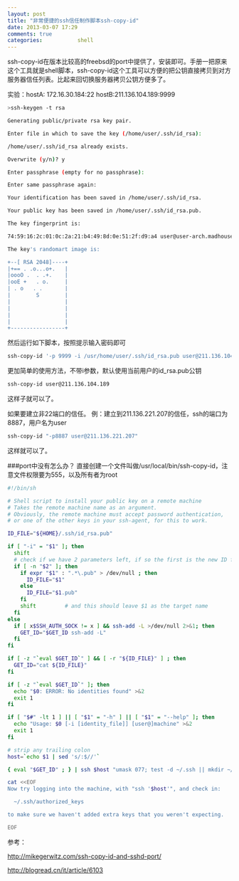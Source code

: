 ```yaml
---
layout: post
title: "非常便捷的ssh信任制作脚本ssh-copy-id"
date: 2013-03-07 17:29
comments: true
categories:           shell
---
```


ssh-copy-id在版本比较高的freebsd的port中提供了，安装即可。手册一把原来这个工具就是shell脚本，ssh-copy-id这个工具可以方便的把公钥直接拷贝到对方服务器信任列表。比起来回切换服务器拷贝公钥方便多了。

<!-- more -->

实验：hostA: 172.16.30.184:22  hostB:211.136.104.189:9999

```bash
>ssh-keygen -t rsa

Generating public/private rsa key pair.

Enter file in which to save the key (/home/user/.ssh/id_rsa):

/home/user/.ssh/id_rsa already exists.

Overwrite (y/n)? y

Enter passphrase (empty for no passphrase):

Enter same passphrase again:

Your identification has been saved in /home/user/.ssh/id_rsa.

Your public key has been saved in /home/user/.ssh/id_rsa.pub.

The key fingerprint is:

74:59:16:2c:01:0c:2a:21:b4:49:8d:0e:51:2f:d9:a4 user@user-arch.madhouse.cn

The key's randomart image is:

+--[ RSA 2048]----+
|+== . .o...o+.   |
|oooO .  . .+.    |
|ooE +   . o.     |
| . o   . .       |
|        S        |
|                 |
|                 |
|                 |
|                 |
+-----------------+
```
然后运行如下脚本，按照提示输入密码即可

```bash
ssh-copy-id '-p 9999 -i /usr/home/user/.ssh/id_rsa.pub user@211.136.104.189'
```

更加简单的使用方法，不带i参数，默认使用当前用户的id_rsa.pub公钥

```bash
ssh-copy-id user@211.136.104.189
```

这样子就可以了。

如果要建立非22端口的信任。
例：建立到211.136.221.207的信任，ssh的端口为8887，用户名为user

```bash
ssh-copy-id "-p8887 user@211.136.221.207"
```

这样就可以了。

###port中没有怎么办？
直接创建一个文件叫做/usr/local/bin/ssh-copy-id，注意文件权限要为555，以及所有者为root

```sh
#!/bin/sh

# Shell script to install your public key on a remote machine
# Takes the remote machine name as an argument.
# Obviously, the remote machine must accept password authentication,
# or one of the other keys in your ssh-agent, for this to work.

ID_FILE="${HOME}/.ssh/id_rsa.pub"

if [ "-i" = "$1" ]; then
  shift
  # check if we have 2 parameters left, if so the first is the new ID file
  if [ -n "$2" ]; then
    if expr "$1" : ".*\.pub" > /dev/null ; then
      ID_FILE="$1"
    else
      ID_FILE="$1.pub"
    fi
    shift         # and this should leave $1 as the target name
  fi
else
  if [ x$SSH_AUTH_SOCK != x ] && ssh-add -L >/dev/null 2>&1; then
    GET_ID="$GET_ID ssh-add -L"
  fi
fi

if [ -z "`eval $GET_ID`" ] && [ -r "${ID_FILE}" ] ; then
  GET_ID="cat ${ID_FILE}"
fi

if [ -z "`eval $GET_ID`" ]; then
  echo "$0: ERROR: No identities found" >&2
  exit 1
fi

if [ "$#" -lt 1 ] || [ "$1" = "-h" ] || [ "$1" = "--help" ]; then
  echo "Usage: $0 [-i [identity_file]] [user@]machine" >&2
  exit 1
fi

# strip any trailing colon
host=`echo $1 | sed 's/:$//'`

{ eval "$GET_ID" ; } | ssh $host "umask 077; test -d ~/.ssh || mkdir ~/.ssh ; cat >> ~/.ssh/authorized_keys" || exit 1

cat <<EOF
Now try logging into the machine, with "ssh '$host'", and check in:

  ~/.ssh/authorized_keys

to make sure we haven't added extra keys that you weren't expecting.

EOF
```

参考：

http://mikegerwitz.com/ssh-copy-id-and-sshd-port/

http://blogread.cn/it/article/6103


